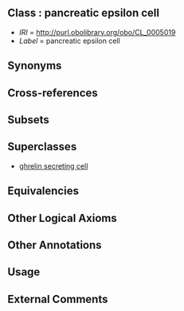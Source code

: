 
## Class : pancreatic epsilon cell

 * *IRI* = http://purl.obolibrary.org/obo/CL_0005019
 * *Label* = pancreatic epsilon cell

## Synonyms


## Cross-references


## Subsets


## Superclasses

 * [ghrelin secreting cell](../../CL/18/CL_0005018.md)

## Equivalencies


## Other Logical Axioms


## Other Annotations


## Usage


## External Comments

